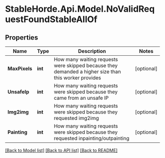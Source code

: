 # StableHorde.Api.Model.NoValidRequestFoundStableAllOf

## Properties

Name | Type | Description | Notes
------------ | ------------- | ------------- | -------------
**MaxPixels** | **int** | How many waiting requests were skipped because they demanded a higher size than this worker provides | [optional] 
**UnsafeIp** | **int** | How many waiting requests were skipped because they came from an unsafe IP | [optional] 
**Img2img** | **int** | How many waiting requests were skipped because they requested img2img | [optional] 
**Painting** | **int** | How many waiting requests were skipped because they requested inpainting/outpainting | [optional] 

[[Back to Model list]](../README.md#documentation-for-models) [[Back to API list]](../README.md#documentation-for-api-endpoints) [[Back to README]](../README.md)

